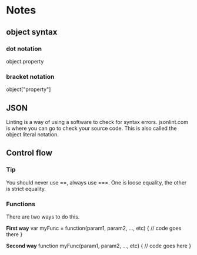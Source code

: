 # Notes

## object syntax

### dot notation
object.property

### bracket notation
object["property"]

## JSON
Linting is a way of using a software to check for syntax errors.
jsonlint.com is where you can go to check your source code.
This is also called the object literal notation.

## Control flow

### Tip
You should never use ==, always use ===.
One is loose equality, the other is strict equality.
### Functions
There are two ways to do this.

__First way__
    var myFunc = function(param1, param2, ..., etc) {
      // code goes there
    }

__Second way__
    function myFunc(param1, param2, ..., etc) {
      // code goes here
    }
